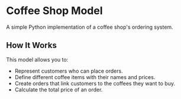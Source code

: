 # Coffee Shop Model
A simple Python implementation of a coffee shop's ordering system.

## How It Works
This model allows you to:

* Represent customers who can place orders.
* Define different coffee items with their names and prices.
* Create orders that link customers to the coffees they want to buy.
* Calculate the total price of an order.

